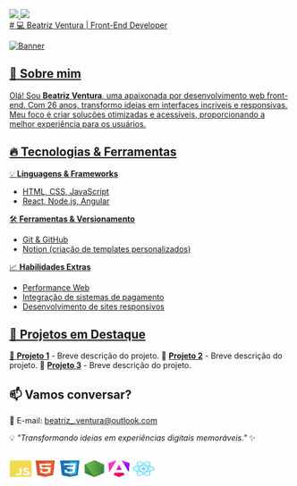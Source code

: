  <div>
   <a href="https://github.com/beatriz-ventura">
   <img height="180em" src="https://github-readme-stats.vercel.app/api?username=beatriz-ventura&show_icons=true&theme=tokyonight&include_all_commits=true&count_private=true"/>
   <img height="180em" src="https://github-readme-stats.vercel.app/api/top-langs/?username=beatriz-ventura&layout=compact&langs_count=6&theme=tokyonight"/>
</div>
    # 💻 Beatriz Ventura | Front-End Developer

![Banner](https://source.unsplash.com/1600x400/?technology,code)

## 🚀 Sobre mim

Olá! Sou **Beatriz Ventura**, uma apaixonada por desenvolvimento web front-end. Com 26 anos, transformo ideias em interfaces incríveis e responsivas. Meu foco é criar soluções otimizadas e acessíveis, proporcionando a melhor experiência para os usuários.

## 🔥 Tecnologias & Ferramentas

💡 **Linguagens & Frameworks**
- HTML, CSS, JavaScript
- React, Node.js, Angular

🛠 **Ferramentas & Versionamento**
- Git & GitHub
- Notion (criação de templates personalizados)

📈 **Habilidades Extras**
- Performance Web
- Integração de sistemas de pagamento
- Desenvolvimento de sites responsivos

## 📌 Projetos em Destaque

🔹 **[Projeto 1](#)** - Breve descrição do projeto.
🔹 **[Projeto 2](#)** - Breve descrição do projeto.
🔹 **[Projeto 3](#)** - Breve descrição do projeto.

## 📫 Vamos conversar?

📧 E-mail: beatriz_.ventura@outlook.com  

💡 *"Transformando ideias em experiências digitais memoráveis."* ✨

<div style="display: inline_block"><br>
  <img align="center" alt="Js" height="30" width="40" src="https://raw.githubusercontent.com/devicons/devicon/master/icons/javascript/javascript-plain.svg">
  <img align="center" alt="HTML" height="30" width="40" src="https://raw.githubusercontent.com/devicons/devicon/master/icons/html5/html5-original.svg">
  <img align="center" alt="CSS" height="30" width="40" src="https://raw.githubusercontent.com/devicons/devicon/master/icons/css3/css3-original.svg">
 <img align="center" alt="CSS" height="30" width="40" src="https://raw.githubusercontent.com/devicons/devicon/master/icons/nodejs/nodejs-original.svg">
 <img align="center" alt="CSS" height="30" width="40" src="https://raw.githubusercontent.com/devicons/devicon/master/icons/angular/angular-original.svg">
 <img align="center" alt="CSS" height="30" width="40" src="https://raw.githubusercontent.com/devicons/devicon/master/icons/react/react-original.svg">
</div>
 
<br>
 
